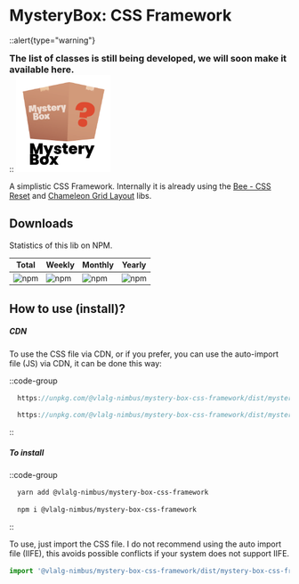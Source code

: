 # MysteryBox: CSS Framework

::alert{type="warning"}
<h3 style="margin: 0;">The list of classes is still being developed, we will soon make it available here.</h3>
::

<img src="https://github.com/VemLavarALoucaGamers/vlalg-nimbus/raw/main/packages/scss/mystery-box-css-framework/images/Mystery_Box_Logo_White_Name.png" width="150" style="background: #fff;padding: 10px;">

A simplistic CSS Framework. Internally it is already using the [Bee - CSS Reset](bee-css-reset) and [Chameleon Grid Layout](chameleon-grid-layout) libs.

## Downloads

Statistics of this lib on NPM.

| Total | Weekly | Monthly | Yearly |
|---|---|---|---|
| <span class="npm-badge">![npm](https://img.shields.io/npm/dt/@vlalg-nimbus/mystery-box-css-framework?style=plastic)</span> | <span class="npm-badge">![npm](https://img.shields.io/npm/dw/@vlalg-nimbus/mystery-box-css-framework?style=plastic)</span> | <span class="npm-badge">![npm](https://img.shields.io/npm/dm/@vlalg-nimbus/mystery-box-css-framework?style=plastic)</span> | <span class="npm-badge">![npm](https://img.shields.io/npm/dy/@vlalg-nimbus/mystery-box-css-framework?style=plastic)</span> |

## How to use (install)?

##### CDN

To use the CSS file via CDN, or if you prefer, you can use the auto-import file (JS) via CDN, it can be done this way:

::code-group
  ```js [Unpkg CSS]
    https://unpkg.com/@vlalg-nimbus/mystery-box-css-framework/dist/mystery-box-css-framework.min.css
  ```
  ```js [Unpkg JS]
    https://unpkg.com/@vlalg-nimbus/mystery-box-css-framework/dist/mystery-box-css-framework.min.js
  ```
::

##### To install

::code-group
  ```bash [YARN]
    yarn add @vlalg-nimbus/mystery-box-css-framework
  ```
  ```bash [NPM]
    npm i @vlalg-nimbus/mystery-box-css-framework
  ```
::

To use, just import the CSS file. I do not recommend using the auto import file (IIFE), this avoids possible conflicts if your system does not support IIFE.

```js
import '@vlalg-nimbus/mystery-box-css-framework/dist/mystery-box-css-framework.min.css'
```

